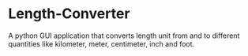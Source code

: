 # Length-Converter

A python GUI application that converts length unit from and to different quantities like kilometer, meter, centimeter, inch and foot.
